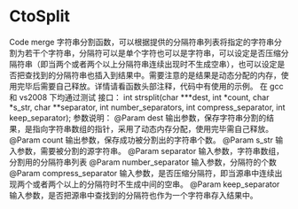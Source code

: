 # CtoSplit
Code merge
字符串分割函数，可以根据提供的分隔符串列表将指定的字符串分割为若干个字符串，分隔符可以是单个字符也可以是字符串，可以设定是否压缩分隔符串（即当两个或者两个以上分隔符串连续出现时不生成空串），也可以设定是否把查找到的分隔符串也插入到结果中。需要注意的是结果是动态分配的内存，使用完毕后需要自己释放。详情请看函数头部注释，代码中有使用的示例。 
在 gcc 和 vs2008 下均通过测试 
接口： 
int strsplit(char ***dest, int *count, char *s_str, char **separator, int number_separators, int compress_separator, int keep_separator); 
参数说明： 
@Param dest     输出参数，保存字符串分割的结果，是指向字符串数组的指针，采用了动态内存分配，使用完毕需自己释放。 
@Param count    输出参数，保存成功被分割出的字符串个数。 
@Param s_str     输入参数，需要被分割的源字符串。 
@Param separator    输入参数，字符串数组，分割用的分隔符串列表 
@Param number_separator  输入参数，分隔符的个数 
@Param compress_separator 输入参数，是否压缩分隔符，即当源串中连续出现两个或者两个以上的分隔符时不生成中间的空串。 
@Param keep_separator 输入参数，是否把源串中查找到的分隔符也作为一个字符串存入结果中。
